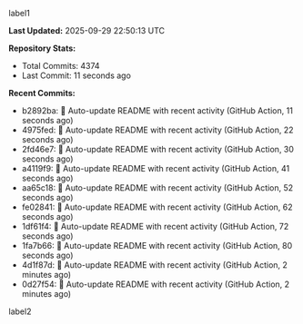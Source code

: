 
label1 
<!-- ACTIVITY_START -->
**Last Updated:** 2025-09-29 22:50:13 UTC

**Repository Stats:**
- Total Commits: 4374
- Last Commit: 11 seconds ago

**Recent Commits:**
- b2892ba: 🤖 Auto-update README with recent activity (GitHub Action, 11 seconds ago)
- 4975fed: 🤖 Auto-update README with recent activity (GitHub Action, 22 seconds ago)
- 2fd46e7: 🤖 Auto-update README with recent activity (GitHub Action, 30 seconds ago)
- a4119f9: 🤖 Auto-update README with recent activity (GitHub Action, 41 seconds ago)
- aa65c18: 🤖 Auto-update README with recent activity (GitHub Action, 52 seconds ago)
- fe02841: 🤖 Auto-update README with recent activity (GitHub Action, 62 seconds ago)
- 1df61f4: 🤖 Auto-update README with recent activity (GitHub Action, 72 seconds ago)
- 1fa7b66: 🤖 Auto-update README with recent activity (GitHub Action, 80 seconds ago)
- 4d1f87d: 🤖 Auto-update README with recent activity (GitHub Action, 2 minutes ago)
- 0d27f54: 🤖 Auto-update README with recent activity (GitHub Action, 2 minutes ago)
<!-- ACTIVITY_END -->

label2
